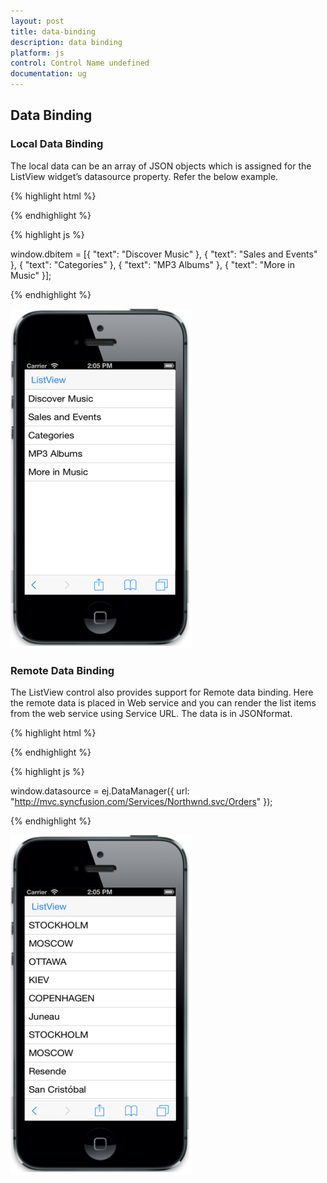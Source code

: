 ```yaml
---
layout: post
title: data-binding
description: data binding
platform: js
control: Control Name undefined
documentation: ug
---
```


## Data Binding

### Local Data Binding

The local data can be an array of JSON objects which is assigned for the ListView widget’s datasource property. Refer the below example.

{% highlight html %}

<ul data-role="ejmlistview" id="locallistbox" data-ej-datasource="window.dbitem" data-ej-fields-text="text"></ul>


{% endhighlight %}



{% highlight js %}

window.dbitem = [{ "text": "Discover Music" },
            { "text": "Sales and Events" },
            { "text": "Categories" },
            { "text": "MP3 Albums" },
            { "text": "More in Music" }];


{% endhighlight %}

![](data-binding_images\data-binding_img1.png)

### Remote Data Binding

The ListView control also provides support for Remote data binding. Here the remote data is placed in Web service and you can render the list items from the web service using Service URL. The data is in JSONformat.

{% highlight html %}

<ul data-role="ejmlistview" id="remotelistbox" data-ej-datasource="window.datasource" data-ej-fields-text="ShipCity" data-ej-itemscount="10">
            </ul>


{% endhighlight %}



{% highlight js %}

window.datasource = ej.DataManager({
            url: "http://mvc.syncfusion.com/Services/Northwnd.svc/Orders"
        });


{% endhighlight %}

![](data-binding_images\data-binding_img2.png)

